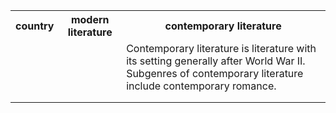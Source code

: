<table>
<tr><th>country</th><th>modern literature</th><th>contemporary literature</th></tr>
<tr><td></td><td></td><td>Contemporary literature is literature with its setting generally after World War II. Subgenres of contemporary literature include contemporary romance.</td></tr>
<tr><td></td><td></td><td></td></tr>
<tr><td></td><td></td><td></td></tr>
</table>